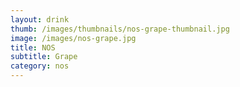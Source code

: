 ```yaml
---
layout: drink
thumb: /images/thumbnails/nos-grape-thumbnail.jpg
image: /images/nos-grape.jpg
title: NOS
subtitle: Grape
category: nos
---
```


